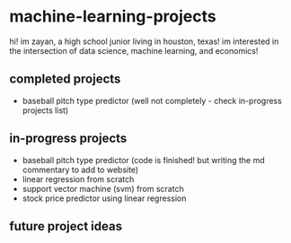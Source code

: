 # machine-learning-projects

hi! im zayan, a high school junior living in houston, texas! im interested in the intersection of data science, machine learning, and economics!

## completed projects

- baseball pitch type predictor (well not completely - check in-progress projects list)

## in-progress projects

- baseball pitch type predictor (code is finished! but writing the md commentary to add to website)
- linear regression from scratch
- support vector machine (svm) from scratch
- stock price predictor using linear regression

## future project ideas


